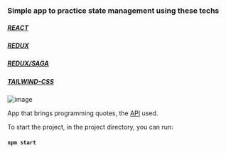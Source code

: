### Simple app to practice state management using these techs

##### [REACT](https://reactjs.org/)
##### [REDUX](https://redux.js.org/)
##### [REDUX/SAGA](https://redux-saga.js.org/)
##### [TAILWIND-CSS](https://tailwindcss.com/)

![image](https://user-images.githubusercontent.com/82476805/183940073-a56d5663-fa61-4909-a55c-9a6fc2ba35e5.png)

App that brings programming quotes, the [API](https://github.com/skolakoda/programming-quotes-api) used.

To start the project, in the project directory, you can run:
#### `npm start`
